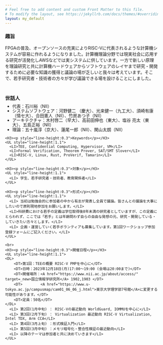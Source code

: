 ```yaml
---
# Feel free to add content and custom Front Matter to this file.
# To modify the layout, see https://jekyllrb.com/docs/themes/#overriding-theme-defaults
layout: my_default
---
```

  <main class="page-content" aria-label="Content">
    <H3>趣旨</H3>
    <p>
      FPGAの普及、オープンソースの充実によりRISC-Vに代表されるような計算機システムが容易に作れるようになりました。計算機理論分野では現実社会に応用する研究が活発化しAWSなどでは実システムに供しています。一方で新しい原理を理論研究と共に計算機ハードウェアからソフトウェアのレイヤまで研究・開発するために必要な知識の獲得と議論の場が乏しいと我々は考えています。そこで、若手研究者・技術者の方々が学び議論できる場を設けることにしました。
    </p>
    <br>
    <H3><p style="line-height:0.3">世話人</p></H3>
    <UL style="line-height:1.1">
      <LI>代表：石川裕（NII）</LI>
      <LI> システムソフトウェア：河野健二 （慶大）、光来健一（九工大）、須崎有康（情セ大）、合田憲人（NII）、竹房あつ子（NII）</LI>
      <LI> アーキテクチャ：木村啓二（早大）、高前田伸也（東大）、塩谷 亮太（東大）、五島正裕（NII）</LI>
      <LI> 理論：五十嵐淳（京大）、蓮尾一郎（NII）、関山太朗（NII）</LI>
    </UL>

    <H3><p style="line-height:0.3">Keywords</p></H3>
    <UL style="line-height:1.1">
      <LI>TEE, Confidential Computing, Hypervisor, VM</LI>
      <LI>Formal Verification, Theorem Prover, SAT/SMT Slover</LI>
      <LI>RISC-V, Linux, Rust, ProVerif, Tamarin</LI>
    </UL>

    <H3><p style="line-height:0.3">対象</p></H3>
    <UL style="line-height:1.1">
      <LI> 学生、若手研究者・技術者、教育関係者</LI>
    </UL>

    <H3><p style="line-height:0.3">形式</p></H3>
    <UL style="line-height:1.1">
      <LI> 当初は勉強会的に参加者の中から有志が発表し全員で議論。皆さんとの議論を大事にしたいので原則現地参加をお願いします。</LI>
      <LI>科研費における若手の定義は学位取得後8年未満の研究者としていますが、この定義にとらわれず、ここでは「若手」とは年齢問わず自らの自由な発想の元、研究・開発している・していきたい方々とします。</LI>
      <LI> 企画・運営していく若手ボランティアも募集しています。第1回ワークショップ参加登録フォームにご記入ください。</LI>
    </UL>

    <br>
    <H3><p style="line-height:0.3">開催日程</p></H3>
    <UL style="line-height:1.1">
	<DL>
		<DT>第1回：TEEの概要 RISC-V PMPを中心に</DT>
		<DT>日時：2023年12月18日(月)17:00〜19:00 (会場は20:00まで)</DT>
		<DT>開催場所：<A href="https://www.nii.ac.jp/about/access/" target=_new>国立情報学研究所</A> 1902,1903 </DT>
		<DT>　　　　　<A href="https://www.u-tokyo.ac.jp/campusmap/cam01_06_06_j.html">東京大学理学部7号館</A>に変更する可能性があります。</DT>
		<DT>定員：50名</DT>
	</DL>
      <LI> 第2回(1月中旬) ： RISC-Vの最近動向 WorldGuard, IOMMUを中心に</LI>
      <LI> 第3回(2月下旬) ： Virtualization 最近動向 RISC-V Virtualization, Intel TDX, Arm CCA</LI>
      <LI> 第4回(3月上旬) ：形式検証入門</LI>
      <LI> 第5回(3月中旬) ：メモリ暗号化・整合性検証の最近動向</LI>
      <LI> 以降のテーマは参加者と共に決めていきます</LI>
    </UL>


